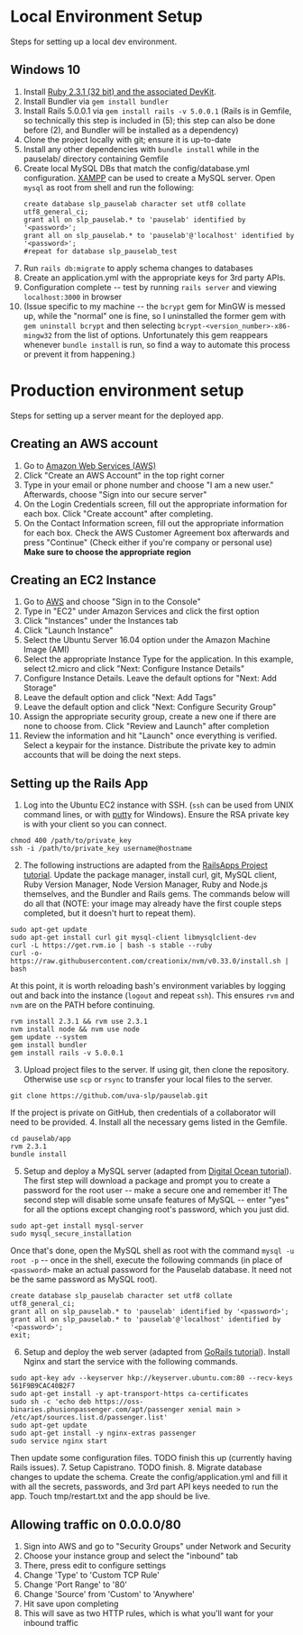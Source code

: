 # Local Environment Setup

Steps for setting up a local dev environment.

## Windows 10
1. Install [Ruby 2.3.1 (32 bit) and the associated DevKit](http://rubyinstaller.org/downloads/).
2. Install Bundler via `gem install bundler`
3. Install Rails 5.0.0.1 via `gem install rails -v 5.0.0.1` (Rails is in Gemfile, so technically this step is included in (5); this step can also be done before (2), and Bundler will be installed as a dependency)
4. Clone the project locally with git; ensure it is up-to-date
5. Install any other dependencies with `bundle install` while in the pauselab/ directory containing Gemfile
6. Create local MySQL DBs that match the config/database.yml configuration. [XAMPP](https://www.apachefriends.org/index.html) can be used to create a MySQL server. Open `mysql` as root from shell and run the following:
    ```
    create database slp_pauselab character set utf8 collate utf8_general_ci;
    grant all on slp_pauselab.* to 'pauselab' identified by '<password>';
    grant all on slp_pauselab.* to 'pauselab'@'localhost' identified by '<password>';
    #repeat for database slp_pauselab_test
    ```
7. Run `rails db:migrate` to apply schema changes to databases
8. Create an application.yml with the appropriate keys for 3rd party APIs.
9. Configuration complete -- test by running `rails server` and viewing `localhost:3000` in browser
10. (Issue specific to my machine -- the `bcrypt` gem for MinGW is messed up, while the "normal" one is fine, so I uninstalled the former gem with `gem uninstall bcrypt` and then selecting `bcrypt-<version_number>-x86-mingw32` from the list of options. Unfortunately this gem reappears whenever `bundle install` is run, so find a way to automate this process or prevent it from happening.)

# Production environment setup

Steps for setting up a server meant for the deployed app.

## Creating an AWS account
1. Go to [Amazon Web Services (AWS)](https://aws.amazon.com/)
2. Click "Create an AWS Account" in the top right corner
3. Type in your email or phone number and choose "I am a new user." Afterwards, choose "Sign into our secure server"
4. On the Login Credentials screen, fill out the appropriate information for each box. Click "Create account" after completing.
5. On the Contact Information screen, fill out the appropriate information for each box. Check the AWS Customer Agreement box afterwards and press "Continue" (Check either if you're company or personal use) **Make sure to choose the appropriate region**

## Creating an EC2 Instance
1. Go to [AWS](https://aws.amazon.com/) and choose "Sign in to the Console"
2. Type in "EC2" under Amazon Services and click the first option
3. Click "Instances" under the Instances tab
4. Click "Launch Instance"
  1. Select the Ubuntu Server 16.04 option under the Amazon Machine Image (AMI)
  2. Select the appropriate Instance Type for the application. In this example, select t2.micro and click "Next: Configure Instance Details"
  3. Configure Instance Details. Leave the default options for "Next: Add Storage"
  4. Leave the default option and click "Next: Add Tags"
  5. Leave the default option and click "Next: Configure Security Group"
  6. Assign the appropriate security group, create a new one if there are none to choose from. Click "Review and Launch" after completion
  7. Review the information and hit "Launch" once everything is verified. Select a keypair for the instance. Distribute the private key to admin accounts that will be doing the next steps.

## Setting up the Rails App
1. Log into the Ubuntu EC2 instance with SSH. (`ssh` can be used from UNIX command lines, or with [putty](http://www.putty.org/) for Windows). Ensure the  RSA private key is with your client so you can connect.
  ```
  chmod 400 /path/to/private_key
  ssh -i /path/to/private_key username@hostname
  ```
2. The following instructions are adapted from the [RailsApps Project tutorial](http://railsapps.github.io/installrubyonrails-ubuntu.html). Update the package manager, install curl, git, MySQL client, Ruby Version Manager, Node Version Manager, Ruby and Node.js themselves, and the Bundler and Rails gems. The commands below will do all that (NOTE: your image may already have the first couple steps completed, but it doesn't hurt to repeat them).
  ```
  sudo apt-get update
  sudo apt-get install curl git mysql-client libmysqlclient-dev
  curl -L https://get.rvm.io | bash -s stable --ruby
  curl -o- https://raw.githubusercontent.com/creationix/nvm/v0.33.0/install.sh | bash
  ```
At this point, it is worth reloading bash's environment variables by logging out and back into the instance (`logout` and repeat `ssh`). This ensures `rvm` and `nvm` are on the PATH before continuing.
  ```
  rvm install 2.3.1 && rvm use 2.3.1
  nvm install node && nvm use node
  gem update --system
  gem install bundler
  gem install rails -v 5.0.0.1
  ```
3. Upload project files to the server. If using git, then clone the repository. Otherwise use `scp` or `rsync` to transfer your local files to the server.
  ```
  git clone https://github.com/uva-slp/pauselab.git
  ```
If the project is private on GitHub, then credentials of a collaborator will need to be provided.
4. Install all the necessary gems listed in the Gemfile.
  ```
  cd pauselab/app
  rvm 2.3.1
  bundle install
  ```
5. Setup and deploy a MySQL server (adapted from [Digital Ocean tutorial](https://www.digitalocean.com/community/tutorials/how-to-install-mysql-on-ubuntu-16-04)). The first step will download a package and prompt you to create a password for the root user -- make a secure one and remember it! The second step will disable some unsafe features of MySQL -- enter "yes" for all the options except changing root's password, which you just did.
  ```
  sudo apt-get install mysql-server
  sudo mysql_secure_installation
  ```
Once that's done, open the MySQL shell as root with the command `mysql -u root -p` -- once in the shell, execute the following commands (in place of `<password>` make an actual password for the Pauselab database. It need not be the same password as MySQL root).
  ```
  create database slp_pauselab character set utf8 collate utf8_general_ci;
  grant all on slp_pauselab.* to 'pauselab' identified by '<password>';
  grant all on slp_pauselab.* to 'pauselab'@'localhost' identified by '<password>';
  exit;
  ```
6. Setup and deploy the web server (adapted from [GoRails tutorial](https://gorails.com/deploy/ubuntu/16.04)). Install Nginx and start the service with the following commands.
  ```
  sudo apt-key adv --keyserver hkp://keyserver.ubuntu.com:80 --recv-keys 561F9B9CAC40B2F7
  sudo apt-get install -y apt-transport-https ca-certificates
  sudo sh -c 'echo deb https://oss-binaries.phusionpassenger.com/apt/passenger xenial main > /etc/apt/sources.list.d/passenger.list'
  sudo apt-get update
  sudo apt-get install -y nginx-extras passenger
  sudo service nginx start
  ```
Then update some configuration files. TODO finish this up (currently having Rails issues).
7. Setup Capistrano. TODO finish.
8. Migrate database changes to update the schema. Create the config/application.yml and fill it with all the secrets, passwords, and 3rd part API keys needed to run the app. Touch tmp/restart.txt and the app should be live.

## Allowing traffic on 0.0.0.0/80
1. Sign into AWS and go to "Security Groups" under Network and Security
2. Choose your instance group and select the "inbound" tab
3. There, press edit to configure settings
  1. Change 'Type' to 'Custom TCP Rule'
  2. Change 'Port Range' to '80'
  3. Change 'Source' from 'Custom' to 'Anywhere'
  4. Hit save upon completing
4. This will save as two HTTP rules, which is what you'll want for your inbound traffic